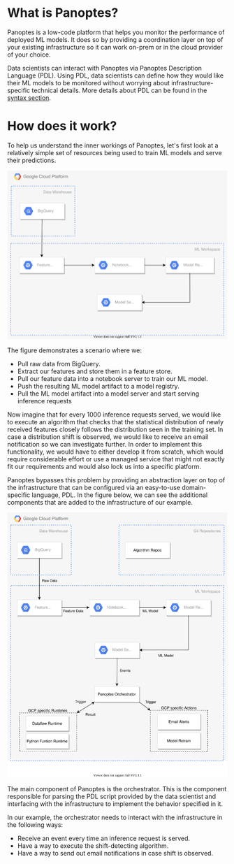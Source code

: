 # What is Panoptes?
Panoptes is a low-code platform that helps you monitor the performance of deployed ML models. It does so by providing a coordination layer on top of your existing infrastructure so it can work on-prem or in the cloud provider of your choice.

Data scientists can interact with Panoptes via Panoptes Description Language (PDL). Using PDL, data scientists can define how they would like their ML models to be monitored without worrying about infrastructure-specific technical details. More details about PDL can be found in the [syntax section](syntax). 

# How does it work?
To help us understand the inner workings of Panoptes, let's first look at a relatively simple set of resources being used to train ML models and serve their predictions.

![panoptesGCP_-_noPanoptes.drawio.svg](uploads/57efe9b8f1724d8366cf780083cfe550/panoptesGCP_-_noPanoptes.drawio.svg)

The figure demonstrates a scenario where we:
- Pull raw data from BigQuery.
- Extract our features and store them in a feature store.
- Pull our feature data into a notebook server to train our ML model.
- Push the resulting ML model artifact to a model registry.
- Pull the ML model artifact into a model server and start serving inference requests

Now imagine that for every 1000 inference requests served, we would like to execute an algorithm that checks that the statistical distribution of newly received features closely follows the distribution seen in the training set. In case a distribution shift is observed, we would like to receive an email notification so we can investigate further. In order to implement this functionality, we would have to either develop it from scratch, which would require considerable effort or use a managed service that might not exactly fit our requirements and would also lock us into a specific platform.

Panoptes bypasses this problem by providing an abstraction layer on top of the infrastructure that can be configured via an easy-to-use domain-specific language, PDL. In the figure below, we can see the additional components that are added to the infrastructure of our example.

![panoptesGCP.drawio.svg](uploads/9865909ade54df67cea658c87aee9ede/panoptesGCP.drawio.svg)

The main component of Panoptes is the orchestrator. This is the component responsible for parsing the PDL script provided by the data scientist and interfacing with the infrastructure to implement the behavior specified in it.

In our example, the orchestrator needs to interact with the infrastructure in the following ways:
- Receive an event every time an inference request is served.
- Have a way to execute the shift-detecting algorithm.
- Have a way to send out email notifications in case shift is observed.